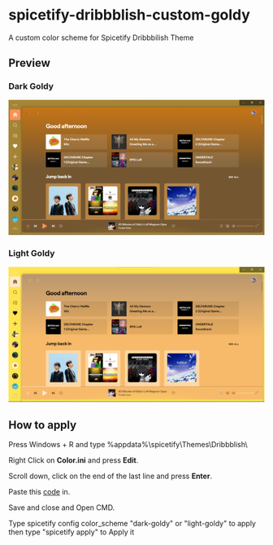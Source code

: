 # spicetify-dribbblish-custom-goldy
A custom color scheme for Spicetify Dribbbilish Theme

## **Preview**

### __Dark Goldy__

![Dark Goldy Screenshot](/Dark%20Goldy.png)

### __Light Goldy__
![Light Goldy Screenshot](/Light%20Goldy.png)

## **How to apply**

Press Windows + R and type %appdata%\spicetify\Themes\Dribbblish\

Right Click on __Color.ini__ and press **Edit**.

Scroll down, click on the end of the last line and press __Enter__.

Paste this [code](https://gist.github.com/studiobuttermedia/070930fd2d612a761aa340a86cf5183c) in.

Save and close and Open CMD.

Type spicetify config color_scheme "dark-goldy" or "light-goldy" to apply then type "spicetify apply" to Apply it
